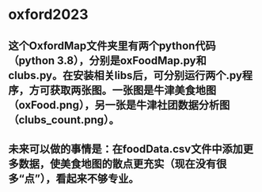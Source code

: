 # oxford2023
## 这个OxfordMap文件夹里有两个python代码（python 3.8），分别是oxFoodMap.py和clubs.py。在安装相关libs后，可分别运行两个.py程序，方可获取两张图。一张图是牛津美食地图（oxFood.png），另一张是牛津社团数据分析图（clubs_count.png）。
## 未来可以做的事情是：在foodData.csv文件中添加更多数据，使美食地图的散点更充实（现在没有很多“点”），看起来不够专业。

